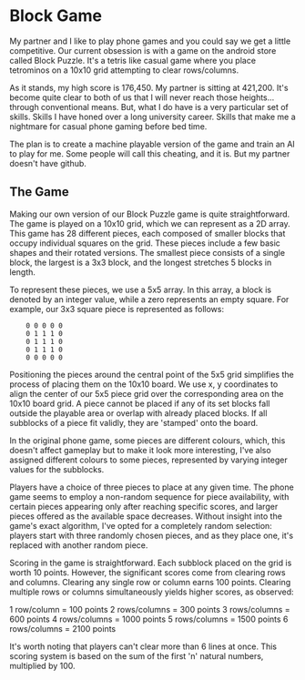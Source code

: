 # Block Game

My partner and I like to play phone games and you could say we get a little competitive. Our current obsession is with a game on the android store called Block Puzzle. It's a tetris like casual game where you place tetrominos on a 10x10 grid attempting to clear rows/columns. 

As it stands, my high score is 176,450. My partner is sitting at 421,200. It's become quite clear to both of us that I will never reach those heights... through conventional means. But, what I do have is a very particular set of skills. Skills I have honed over a long university career. Skills that make me a nightmare for casual phone gaming before bed time. 

The plan is to create a machine playable version of the game and train an AI to play for me. Some people will call this cheating, and it is. But my partner doesn't have github.

## The Game 

Making our own version of our Block Puzzle game is quite straightforward. The game is played on a 10x10 grid, which we can represent as a 2D array. This game has 28 different pieces, each composed of smaller blocks that occupy individual squares on the grid. These pieces include a few basic shapes and their rotated versions. The smallest piece consists of a single block, the largest is a 3x3 block, and the longest stretches 5 blocks in length.

To represent these pieces, we use a 5x5 array. In this array, a block is denoted by an integer value, while a zero represents an empty square. For example, our 3x3 square piece is represented as follows:

```
    0 0 0 0 0
    0 1 1 1 0
    0 1 1 1 0
    0 1 1 1 0
    0 0 0 0 0
```

Positioning the pieces around the central point of the 5x5 grid simplifies the process of placing them on the 10x10 board. We use x, y coordinates to align the center of our 5x5 piece grid over the corresponding area on the 10x10 board grid. A piece cannot be placed if any of its set blocks fall outside the playable area or overlap with already placed blocks. If all subblocks of a piece fit validly, they are 'stamped' onto the board.

In the original phone game, some pieces are different colours, which, this doesn't affect gameplay but to make it look more interesting, I've also assigned different colours to some pieces, represented by varying integer values for the subblocks.

Players have a choice of three pieces to place at any given time. The phone game seems to employ a non-random sequence for piece availability, with certain pieces appearing only after reaching specific scores, and larger pieces offered as the available space decreases. Without insight into the game's exact algorithm, I've opted for a completely random selection: players start with three randomly chosen pieces, and as they place one, it's replaced with another random piece.

Scoring in the game is straightforward. Each subblock placed on the grid is worth 10 points. However, the significant scores come from clearing rows and columns. Clearing any single row or column earns 100 points. Clearing multiple rows or columns simultaneously yields higher scores, as observed:

1 row/column = 100 points
2 rows/columns = 300 points
3 rows/columns = 600 points
4 rows/columns = 1000 points
5 rows/columns = 1500 points
6 rows/columns = 2100 points

It's worth noting that players can't clear more than 6 lines at once. This scoring system is based on the sum of the first 'n' natural numbers, multiplied by 100.

